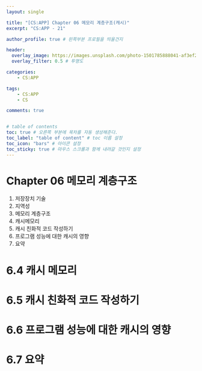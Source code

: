```yaml
---
layout: single

title: "[CS:APP] Chapter 06 메모리 계층구조(캐시)"
excerpt: "CS:APP - 21"

author_profile: true # 왼쪽부분 프로필을 띄울건지

header:
  overlay_image: https://images.unsplash.com/photo-1501785888041-af3ef285b470?ixlib=rb-1.2.1&ixid=eyJhcHBfaWQiOjEyMDd9&auto=format&fit=crop&w=1350&q=80
  overlay_filter: 0.5 # 투명도

categories: 
    - CS:APP

tags: 
    - CS:APP
    - CS

comments: true


# table of contents
toc: true # 오른쪽 부분에 목차를 자동 생성해준다.
toc_label: "table of content" # toc 이름 설정
toc_icon: "bars" # 아이콘 설정
toc_sticky: true # 마우스 스크롤과 함께 내려갈 것인지 설정
---
```

# Chapter 06 메모리 계층구조
1. 저장장치 기술
2. 지역성
3. 메모리 계층구조
4. 캐시메모리
5. 캐시 친화적 코드 작성하기
6. 프로그램 성능에 대한 캐시의 영향
7. 요약

# 6.4 캐시 메모리

# 6.5 캐시 친화적 코드 작성하기

# 6.6 프로그램 성능에 대한 캐시의 영향

# 6.7 요약